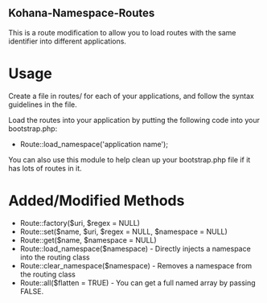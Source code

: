Kohana-Namespace-Routes
---

This is a route modification to allow you to load routes with the same identifier into different applications.

Usage
===

Create a file in routes/ for each of your applications, and follow the syntax guidelines in the file.

Load the routes into your application by putting the following code into your bootstrap.php:

 * Route::load_namespace('application name');

You can also use this module to help clean up your bootstrap.php file if it has lots of routes in it.

Added/Modified Methods
===

 * Route::factory($uri, $regex = NULL)
 * Route::set($name, $uri, $regex = NULL, $namespace = NULL)
 * Route::get($name, $namespace = NULL)
 * Route::load_namespace($namespace) - Directly injects a namespace into the routing class
 * Route::clear_namespace($namespace) - Removes a namespace from the routing class
 * Route::all($flatten = TRUE) - You can get a full named array by passing FALSE.
